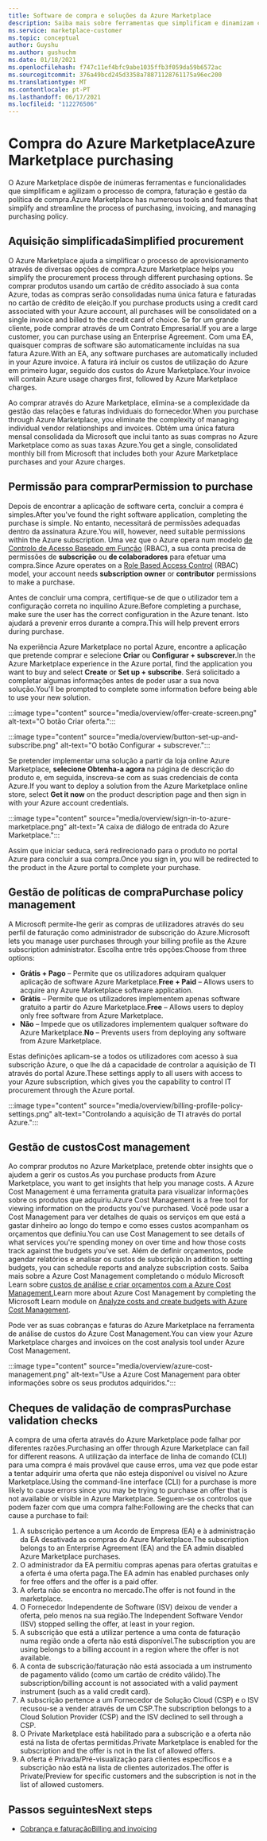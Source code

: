 ```yaml
---
title: Software de compra e soluções da Azure Marketplace
description: Saiba mais sobre ferramentas que simplificam e dinamizam compras e gestão de software no Azure Marketplace.
ms.service: marketplace-customer
ms.topic: conceptual
author: Guyshu
ms.author: gushuchm
ms.date: 01/18/2021
ms.openlocfilehash: f747c11ef4bfc9abe1035ffb3f059da59b6572ac
ms.sourcegitcommit: 376a49bcd245d3358a78871128761175a96ec200
ms.translationtype: MT
ms.contentlocale: pt-PT
ms.lasthandoff: 06/17/2021
ms.locfileid: "112276506"
---
```

# <a name="azure-marketplace-purchasing"></a><span data-ttu-id="c6b60-103">Compra do Azure Marketplace</span><span class="sxs-lookup"><span data-stu-id="c6b60-103">Azure Marketplace purchasing</span></span>

<span data-ttu-id="c6b60-104">O Azure Marketplace dispõe de inúmeras ferramentas e funcionalidades que simplificam e agilizam o processo de compra, faturação e gestão da política de compra.</span><span class="sxs-lookup"><span data-stu-id="c6b60-104">Azure Marketplace has numerous tools and features that simplify and streamline the process of purchasing, invoicing, and managing purchasing policy.</span></span>

## <a name="simplified-procurement"></a><span data-ttu-id="c6b60-105">Aquisição simplificada</span><span class="sxs-lookup"><span data-stu-id="c6b60-105">Simplified procurement</span></span>

<span data-ttu-id="c6b60-106">O Azure Marketplace ajuda a simplificar o processo de aprovisionamento através de diversas opções de compra.</span><span class="sxs-lookup"><span data-stu-id="c6b60-106">Azure Marketplace helps you simplify the procurement process through different purchasing options.</span></span> <span data-ttu-id="c6b60-107">Se comprar produtos usando um cartão de crédito associado à sua conta Azure, todas as compras serão consolidadas numa única fatura e faturadas no cartão de crédito de eleição.</span><span class="sxs-lookup"><span data-stu-id="c6b60-107">If you purchase products using a credit card associated with your Azure account, all purchases will be consolidated on a single invoice and billed to the credit card of choice.</span></span> <span data-ttu-id="c6b60-108">Se for um grande cliente, pode comprar através de um Contrato Empresarial.</span><span class="sxs-lookup"><span data-stu-id="c6b60-108">If you are a large customer, you can purchase using an Enterprise Agreement.</span></span> <span data-ttu-id="c6b60-109">Com uma EA, quaisquer compras de software são automaticamente incluídas na sua fatura Azure.</span><span class="sxs-lookup"><span data-stu-id="c6b60-109">With an EA, any software purchases are automatically included in your Azure invoice.</span></span> <span data-ttu-id="c6b60-110">A fatura irá incluir os custos de utilização do Azure em primeiro lugar, seguido dos custos do Azure Marketplace.</span><span class="sxs-lookup"><span data-stu-id="c6b60-110">Your invoice will contain Azure usage charges first, followed by Azure Marketplace charges.</span></span>

<span data-ttu-id="c6b60-111">Ao comprar através do Azure Marketplace, elimina-se a complexidade da gestão das relações e faturas individuais do fornecedor.</span><span class="sxs-lookup"><span data-stu-id="c6b60-111">When you purchase through Azure Marketplace, you eliminate the complexity of managing individual vendor relationships and invoices.</span></span> <span data-ttu-id="c6b60-112">Obtém uma única fatura mensal consolidada da Microsoft que inclui tanto as suas compras no Azure Marketplace como as suas taxas Azure.</span><span class="sxs-lookup"><span data-stu-id="c6b60-112">You get a single, consolidated monthly bill from Microsoft that includes both your Azure Marketplace purchases and your Azure charges.</span></span>

## <a name="permission-to-purchase"></a><span data-ttu-id="c6b60-113">Permissão para comprar</span><span class="sxs-lookup"><span data-stu-id="c6b60-113">Permission to purchase</span></span>

<span data-ttu-id="c6b60-114">Depois de encontrar a aplicação de software certa, concluir a compra é simples.</span><span class="sxs-lookup"><span data-stu-id="c6b60-114">After you've found the right software application, completing the purchase is simple.</span></span> <span data-ttu-id="c6b60-115">No entanto, necessitará de permissões adequadas dentro da assinatura Azure.</span><span class="sxs-lookup"><span data-stu-id="c6b60-115">You will, however, need suitable permissions within the Azure subscription.</span></span> <span data-ttu-id="c6b60-116">Uma vez que o Azure opera num modelo [de Controlo de Acesso Baseado em Função](/azure/role-based-access-control/overview) (RBAC), a sua conta precisa de permissões de **subscrição** ou **de colaboradores** para efetuar uma compra.</span><span class="sxs-lookup"><span data-stu-id="c6b60-116">Since Azure operates on a [Role Based Access Control](/azure/role-based-access-control/overview) (RBAC) model, your account needs **subscription owner** or **contributor** permissions to make a purchase.</span></span>

<span data-ttu-id="c6b60-117">Antes de concluir uma compra, certifique-se de que o utilizador tem a configuração correta no inquilino Azure.</span><span class="sxs-lookup"><span data-stu-id="c6b60-117">Before completing a purchase, make sure the user has the correct configuration in the Azure tenant.</span></span> <span data-ttu-id="c6b60-118">Isto ajudará a prevenir erros durante a compra.</span><span class="sxs-lookup"><span data-stu-id="c6b60-118">This will help prevent errors during purchase.</span></span>

<span data-ttu-id="c6b60-119">Na experiência Azure Marketplace no portal Azure, encontre a aplicação que pretende comprar e selecione **Criar** ou **Configurar + subscrever.**</span><span class="sxs-lookup"><span data-stu-id="c6b60-119">In the Azure Marketplace experience in the Azure portal, find the application you want to buy and select **Create** or **Set up + subscribe**.</span></span> <span data-ttu-id="c6b60-120">Será solicitado a completar algumas informações antes de poder usar a sua nova solução.</span><span class="sxs-lookup"><span data-stu-id="c6b60-120">You'll be prompted to complete some information before being able to use your new solution.</span></span>

:::image type="content" source="media/overview/offer-create-screen.png" alt-text="O botão Criar oferta.":::

:::image type="content" source="media/overview/button-set-up-and-subscribe.png" alt-text="O botão Configurar + subscrever.":::

<span data-ttu-id="c6b60-123">Se pretender implementar uma solução a partir da loja online Azure Marketplace, **selecione Obtenha-a agora** na página de descrição do produto e, em seguida, inscreva-se com as suas credenciais de conta Azure.</span><span class="sxs-lookup"><span data-stu-id="c6b60-123">If you want to deploy a solution from the Azure Marketplace online store, select **Get it now** on the product description page and then sign in with your Azure account credentials.</span></span>

:::image type="content" source="media/overview/sign-in-to-azure-marketplace.png" alt-text="A caixa de diálogo de entrada do Azure Marketplace.":::

<span data-ttu-id="c6b60-125">Assim que iniciar seduca, será redirecionado para o produto no portal Azure para concluir a sua compra.</span><span class="sxs-lookup"><span data-stu-id="c6b60-125">Once you sign in, you will be redirected to the product in the Azure portal to complete your purchase.</span></span>

## <a name="purchase-policy-management"></a><span data-ttu-id="c6b60-126">Gestão de políticas de compra</span><span class="sxs-lookup"><span data-stu-id="c6b60-126">Purchase policy management</span></span>

<span data-ttu-id="c6b60-127">A Microsoft permite-lhe gerir as compras de utilizadores através do seu perfil de faturação como administrador de subscrição do Azure.</span><span class="sxs-lookup"><span data-stu-id="c6b60-127">Microsoft lets you manage user purchases through your billing profile as the Azure subscription administrator.</span></span> <span data-ttu-id="c6b60-128">Escolha entre três opções:</span><span class="sxs-lookup"><span data-stu-id="c6b60-128">Choose from three options:</span></span>

- <span data-ttu-id="c6b60-129">**Grátis + Pago** – Permite que os utilizadores adquiram qualquer aplicação de software Azure Marketplace.</span><span class="sxs-lookup"><span data-stu-id="c6b60-129">**Free + Paid** – Allows users to acquire any Azure Marketplace software application.</span></span>
- <span data-ttu-id="c6b60-130">**Grátis** – Permite que os utilizadores implementem apenas software gratuito a partir do Azure Marketplace.</span><span class="sxs-lookup"><span data-stu-id="c6b60-130">**Free** – Allows users to deploy only free software from Azure Marketplace.</span></span>
- <span data-ttu-id="c6b60-131">**Não** – Impede que os utilizadores implementem qualquer software do Azure Marketplace.</span><span class="sxs-lookup"><span data-stu-id="c6b60-131">**No** – Prevents users from deploying any software from Azure Marketplace.</span></span>

<span data-ttu-id="c6b60-132">Estas definições aplicam-se a todos os utilizadores com acesso à sua subscrição Azure, o que lhe dá a capacidade de controlar a aquisição de TI através do portal Azure.</span><span class="sxs-lookup"><span data-stu-id="c6b60-132">These settings apply to all users with access to your Azure subscription, which gives you the capability to control IT procurement through the Azure portal.</span></span>

:::image type="content" source="media/overview/billing-profile-policy-settings.png" alt-text="Controlando a aquisição de TI através do portal Azure.":::

## <a name="cost-management"></a><span data-ttu-id="c6b60-134">Gestão de custos</span><span class="sxs-lookup"><span data-stu-id="c6b60-134">Cost management</span></span>

<span data-ttu-id="c6b60-135">Ao comprar produtos no Azure Marketplace, pretende obter insights que o ajudem a gerir os custos.</span><span class="sxs-lookup"><span data-stu-id="c6b60-135">As you purchase products from Azure Marketplace, you want to get insights that help you manage costs.</span></span> <span data-ttu-id="c6b60-136">A Azure Cost Management é uma ferramenta gratuita para visualizar informações sobre os produtos que adquiriu.</span><span class="sxs-lookup"><span data-stu-id="c6b60-136">Azure Cost Management is a free tool for viewing information on the products you've purchased.</span></span> <span data-ttu-id="c6b60-137">Você pode usar a Cost Management para ver detalhes de quais os serviços em que está a gastar dinheiro ao longo do tempo e como esses custos acompanham os orçamentos que definiu.</span><span class="sxs-lookup"><span data-stu-id="c6b60-137">You can use Cost Management to see details of what services you're spending money on over time and how those costs track against the budgets you've set.</span></span> <span data-ttu-id="c6b60-138">Além de definir orçamentos, pode agendar relatórios e analisar os custos de subscrição.</span><span class="sxs-lookup"><span data-stu-id="c6b60-138">In addition to setting budgets, you can schedule reports and analyze subscription costs.</span></span> <span data-ttu-id="c6b60-139">Saiba mais sobre a Azure Cost Management completando o módulo Microsoft Learn sobre [custos de análise e criar orçamentos com a Azure Cost Management.](/learn/modules/analyze-costs-create-budgets-azure-cost-management/)</span><span class="sxs-lookup"><span data-stu-id="c6b60-139">Learn more about Azure Cost Management by completing the Microsoft Learn module on [Analyze costs and create budgets with Azure Cost Management](/learn/modules/analyze-costs-create-budgets-azure-cost-management/).</span></span>

<span data-ttu-id="c6b60-140">Pode ver as suas cobranças e faturas do Azure Marketplace na ferramenta de análise de custos do Azure Cost Management.</span><span class="sxs-lookup"><span data-stu-id="c6b60-140">You can view your Azure Marketplace charges and invoices on the cost analysis tool under Azure Cost Management.</span></span>

:::image type="content" source="media/overview/azure-cost-management.png" alt-text="Use a Azure Cost Management para obter informações sobre os seus produtos adquiridos.":::

## <a name="purchase-validation-checks"></a><span data-ttu-id="c6b60-142">Cheques de validação de compras</span><span class="sxs-lookup"><span data-stu-id="c6b60-142">Purchase validation checks</span></span>

<span data-ttu-id="c6b60-143">A compra de uma oferta através do Azure Marketplace pode falhar por diferentes razões.</span><span class="sxs-lookup"><span data-stu-id="c6b60-143">Purchasing an offer through Azure Marketplace can fail for different reasons.</span></span> <span data-ttu-id="c6b60-144">A utilização da interface de linha de comando (CLI) para uma compra é mais provável que cause erros, uma vez que pode estar a tentar adquirir uma oferta que não esteja disponível ou visível no Azure Marketplace.</span><span class="sxs-lookup"><span data-stu-id="c6b60-144">Using the command-line interface (CLI) for a purchase is more likely to cause errors since you may be trying to purchase an offer that is not available or visible in Azure Marketplace.</span></span> <span data-ttu-id="c6b60-145">Seguem-se os controlos que podem fazer com que uma compra falhe:</span><span class="sxs-lookup"><span data-stu-id="c6b60-145">Following are the checks that can cause a purchase to fail:</span></span>

1. <span data-ttu-id="c6b60-146">A subscrição pertence a um Acordo de Empresa (EA) e à administração da EA desativada as compras do Azure Marketplace.</span><span class="sxs-lookup"><span data-stu-id="c6b60-146">The subscription belongs to an Enterprise Agreement (EA) and the EA admin disabled Azure Marketplace purchases.</span></span>
1. <span data-ttu-id="c6b60-147">O administrador da EA permitiu compras apenas para ofertas gratuitas e a oferta é uma oferta paga.</span><span class="sxs-lookup"><span data-stu-id="c6b60-147">The EA admin has enabled purchases only for free offers and the offer is a paid offer.</span></span>
1. <span data-ttu-id="c6b60-148">A oferta não se encontra no mercado.</span><span class="sxs-lookup"><span data-stu-id="c6b60-148">The offer is not found in the marketplace.</span></span>
1. <span data-ttu-id="c6b60-149">O Fornecedor Independente de Software (ISV) deixou de vender a oferta, pelo menos na sua região.</span><span class="sxs-lookup"><span data-stu-id="c6b60-149">The Independent Software Vendor (ISV) stopped selling the offer, at least in your region.</span></span>
1. <span data-ttu-id="c6b60-150">A subscrição que está a utilizar pertence a uma conta de faturação numa região onde a oferta não está disponível.</span><span class="sxs-lookup"><span data-stu-id="c6b60-150">The subscription you are using belongs to a billing account in a region where the offer is not available.</span></span>
1. <span data-ttu-id="c6b60-151">A conta de subscrição/faturação não está associada a um instrumento de pagamento válido (como um cartão de crédito válido).</span><span class="sxs-lookup"><span data-stu-id="c6b60-151">The subscription/billing account is not associated with a valid payment instrument (such as a valid credit card).</span></span>
1. <span data-ttu-id="c6b60-152">A subscrição pertence a um Fornecedor de Solução Cloud (CSP) e o ISV recusou-se a vender através de um CSP.</span><span class="sxs-lookup"><span data-stu-id="c6b60-152">The subscription belongs to a Cloud Solution Provider (CSP) and the ISV declined to sell through a CSP.</span></span>
1. <span data-ttu-id="c6b60-153">O Private Marketplace está habilitado para a subscrição e a oferta não está na lista de ofertas permitidas.</span><span class="sxs-lookup"><span data-stu-id="c6b60-153">Private Marketplace is enabled for the subscription and the offer is not in the list of allowed offers.</span></span>
1. <span data-ttu-id="c6b60-154">A oferta é Privada/Pré-visualização para clientes específicos e a subscrição não está na lista de clientes autorizados.</span><span class="sxs-lookup"><span data-stu-id="c6b60-154">The offer is Private/Preview for specific customers and the subscription is not in the list of allowed customers.</span></span>

## <a name="next-steps"></a><span data-ttu-id="c6b60-155">Passos seguintes</span><span class="sxs-lookup"><span data-stu-id="c6b60-155">Next steps</span></span>

- [<span data-ttu-id="c6b60-156">Cobrança e faturação</span><span class="sxs-lookup"><span data-stu-id="c6b60-156">Billing and invoicing</span></span>](billing-invoicing.md)